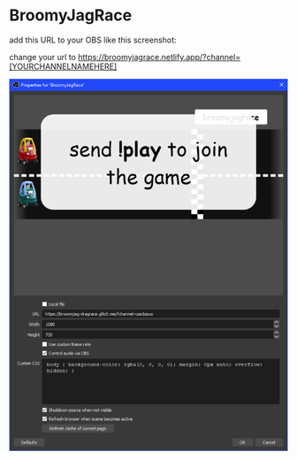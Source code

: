 # BroomyJagRace

add this URL to your OBS like this screenshot:

change your url to https://broomyjagrace.netlify.app/?channel=[YOURCHANNELNAMEHERE]

![obs settings](image.png)

